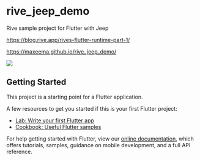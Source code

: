 # rive_jeep_demo

Rive sample project for Flutter with Jeep

https://blog.rive.app/rives-flutter-runtime-part-1/

https://maxeema.github.io/rive_jeep_demo/

![](screens/rive-jeep-demo-screen.gif)

## Getting Started

This project is a starting point for a Flutter application.

A few resources to get you started if this is your first Flutter project:

- [Lab: Write your first Flutter app](https://flutter.dev/docs/get-started/codelab)
- [Cookbook: Useful Flutter samples](https://flutter.dev/docs/cookbook)

For help getting started with Flutter, view our
[online documentation](https://flutter.dev/docs), which offers tutorials,
samples, guidance on mobile development, and a full API reference.
